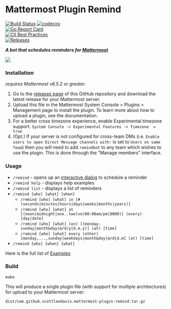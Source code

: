 # Mattermost Plugin Remind

 [![Build Status](https://img.shields.io/circleci/project/github/scottleedavis/mattermost-plugin-remind/master.svg)](https://circleci.com/gh/scottleedavis/mattermost-plugin-remind)
 [![codecov](https://codecov.io/gh/scottleedavis/mattermost-plugin-remind/branch/master/graph/badge.svg)](https://codecov.io/gh/scottleedavis/mattermost-plugin-remind)  
 [![Go Report Card](https://goreportcard.com/badge/github.com/scottleedavis/mattermost-plugin-remind)](https://goreportcard.com/report/github.com/scottleedavis/mattermost-plugin-remind)  
 [![CII Best Practices](https://bestpractices.coreinfrastructure.org/projects/3119/badge)](https://bestpractices.coreinfrastructure.org/projects/3119)  
 [![Releases](https://img.shields.io/github/release/scottleedavis/mattermost-plugin-remind.svg)](https://github.com/scottleedavis/mattermost-plugin-remind/releases/latest)

_**A bot that schedules reminders for [Mattermost](https://mattermost.com/)**_

<img src="remind.png">

### Installation

_requires Mattermost v6.5.2 or greater._

1) Go to the [releases page](https://github.com/scottleedavis/mattermost-plugin-remind/releases) of this GitHub repository and download the latest release for your Mattermost server.
2) Upload this file in the Mattermost System Console > Plugins > Management page to install the plugin. To learn more about how to upload a plugin, see the documentation.
3) For a better cross timezone experience, enable Experimental timezone support.  `System Console -> Experimental Features -> Timezone  = true`
4) (Opt.) If your server is not configured for cross-team DMs (i.e. `Enable users to open Direct Message channels with:` is set to `Users on same Team`) then you will need to add `remindbot` to any team which wishes to use the plugin. This is done through the "Manage members" interface.


### Usage

* `/remind` - opens up an [interactive dialog](https://docs.mattermost.com/developer/interactive-dialogs.html) to schedule a reminder
* `/remind help` - displays help examples
* `/remind list` - displays a list of reminders
* `/remind [who] [what] [when]`
  * `/remind [who] [what] in [# (seconds|minutes|hours|days|weeks|months|years)]`
  * `/remind [who] [what] at [(noon|midnight|one..twelve|00:00am/pm|0000)] (every) [day|date]`
  * `/remind [who] [what] (on) [(monday-sunday|month&day|m/d/y|d.m.y)] (at) [time]`
  * `/remind [who] [what] every (other) [monday,...,sunday|weekdays|month&day|m/d|d.m] (at) [time]`
* `/remind [who] [when] [what]`

Here is the full list of [Examples](https://github.com/scottleedavis/mattermost-plugin-remind/wiki/Usage)

### Build

```
make
```

This will produce a single plugin file (with support for multiple architectures) for upload to your Mattermost server:

```
dist/com.github.scottleedavis.mattermost-plugin-remind.tar.gz
```
